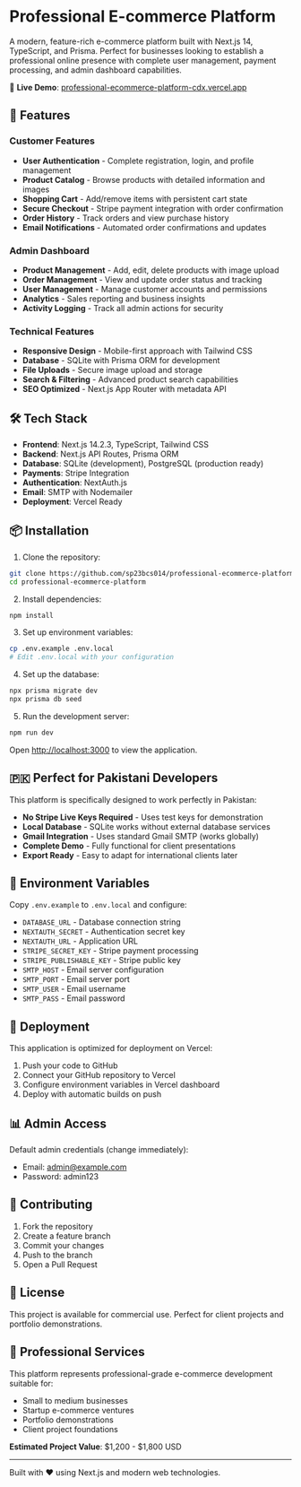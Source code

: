 # Professional E-commerce Platform

A modern, feature-rich e-commerce platform built with Next.js 14, TypeScript, and Prisma. Perfect for businesses looking to establish a professional online presence with complete user management, payment processing, and admin dashboard capabilities.

🔗 **Live Demo**: [professional-ecommerce-platform-cdx.vercel.app](https://professional-ecommerce-platform-cdx.vercel.app)

## 🚀 Features

### Customer Features
- **User Authentication** - Complete registration, login, and profile management
- **Product Catalog** - Browse products with detailed information and images
- **Shopping Cart** - Add/remove items with persistent cart state
- **Secure Checkout** - Stripe payment integration with order confirmation
- **Order History** - Track orders and view purchase history
- **Email Notifications** - Automated order confirmations and updates

### Admin Dashboard
- **Product Management** - Add, edit, delete products with image upload
- **Order Management** - View and update order status and tracking
- **User Management** - Manage customer accounts and permissions
- **Analytics** - Sales reporting and business insights
- **Activity Logging** - Track all admin actions for security

### Technical Features
- **Responsive Design** - Mobile-first approach with Tailwind CSS
- **Database** - SQLite with Prisma ORM for development
- **File Uploads** - Secure image upload and storage
- **Search & Filtering** - Advanced product search capabilities
- **SEO Optimized** - Next.js App Router with metadata API

## 🛠️ Tech Stack

- **Frontend**: Next.js 14.2.3, TypeScript, Tailwind CSS
- **Backend**: Next.js API Routes, Prisma ORM
- **Database**: SQLite (development), PostgreSQL (production ready)
- **Payments**: Stripe Integration
- **Authentication**: NextAuth.js
- **Email**: SMTP with Nodemailer
- **Deployment**: Vercel Ready

## 📦 Installation

1. Clone the repository:
```bash
git clone https://github.com/sp23bcs014/professional-ecommerce-platform.git
cd professional-ecommerce-platform
```

2. Install dependencies:
```bash
npm install
```

3. Set up environment variables:
```bash
cp .env.example .env.local
# Edit .env.local with your configuration
```

4. Set up the database:
```bash
npx prisma migrate dev
npx prisma db seed
```

5. Run the development server:
```bash
npm run dev
```

Open [http://localhost:3000](http://localhost:3000) to view the application.

## 🇵🇰 Perfect for Pakistani Developers

This platform is specifically designed to work perfectly in Pakistan:
- **No Stripe Live Keys Required** - Uses test keys for demonstration
- **Local Database** - SQLite works without external database services
- **Gmail Integration** - Uses standard Gmail SMTP (works globally)
- **Complete Demo** - Fully functional for client presentations
- **Export Ready** - Easy to adapt for international clients later

## 🔧 Environment Variables

Copy `.env.example` to `.env.local` and configure:

- `DATABASE_URL` - Database connection string
- `NEXTAUTH_SECRET` - Authentication secret key
- `NEXTAUTH_URL` - Application URL
- `STRIPE_SECRET_KEY` - Stripe payment processing
- `STRIPE_PUBLISHABLE_KEY` - Stripe public key
- `SMTP_HOST` - Email server configuration
- `SMTP_PORT` - Email server port
- `SMTP_USER` - Email username
- `SMTP_PASS` - Email password

## 🚀 Deployment

This application is optimized for deployment on Vercel:

1. Push your code to GitHub
2. Connect your GitHub repository to Vercel
3. Configure environment variables in Vercel dashboard
4. Deploy with automatic builds on push

## 📊 Admin Access

Default admin credentials (change immediately):
- Email: admin@example.com
- Password: admin123

## 🤝 Contributing

1. Fork the repository
2. Create a feature branch
3. Commit your changes
4. Push to the branch
5. Open a Pull Request

## 📄 License

This project is available for commercial use. Perfect for client projects and portfolio demonstrations.

## 💼 Professional Services

This platform represents professional-grade e-commerce development suitable for:
- Small to medium businesses
- Startup e-commerce ventures
- Portfolio demonstrations
- Client project foundations

**Estimated Project Value**: $1,200 - $1,800 USD

---

Built with ❤️ using Next.js and modern web technologies.
